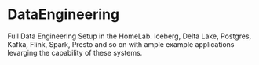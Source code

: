 # DataEngineering
Full Data Engineering Setup in the HomeLab. Iceberg, Delta Lake, Postgres, Kafka, Flink, Spark, Presto and so on with ample example applications levarging the capability of these systems. 
